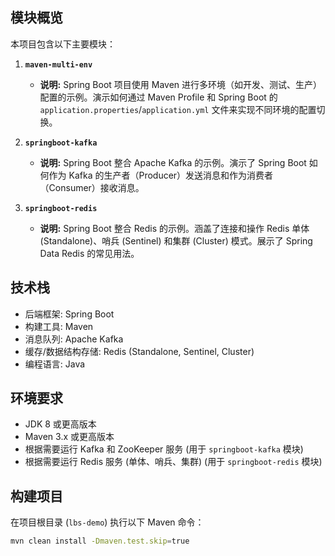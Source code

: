 ## 模块概览

本项目包含以下主要模块：

1.  **`maven-multi-env`**
    *   **说明:** Spring Boot 项目使用 Maven 进行多环境（如开发、测试、生产）配置的示例。演示如何通过 Maven Profile 和 Spring Boot 的 `application.properties`/`application.yml` 文件来实现不同环境的配置切换。

2.  **`springboot-kafka`**
    *   **说明:** Spring Boot 整合 Apache Kafka 的示例。演示了 Spring Boot 如何作为 Kafka 的生产者（Producer）发送消息和作为消费者（Consumer）接收消息。

3.  **`springboot-redis`**
    *   **说明:** Spring Boot 整合 Redis 的示例。涵盖了连接和操作 Redis 单体 (Standalone)、哨兵 (Sentinel) 和集群 (Cluster) 模式。展示了 Spring Data Redis 的常见用法。

## 技术栈

*   后端框架: Spring Boot
*   构建工具: Maven
*   消息队列: Apache Kafka
*   缓存/数据结构存储: Redis (Standalone, Sentinel, Cluster)
*   编程语言: Java

## 环境要求

*   JDK 8 或更高版本
*   Maven 3.x 或更高版本
*   根据需要运行 Kafka 和 ZooKeeper 服务 (用于 `springboot-kafka` 模块)
*   根据需要运行 Redis 服务 (单体、哨兵、集群) (用于 `springboot-redis` 模块)

## 构建项目

在项目根目录 (`lbs-demo`) 执行以下 Maven 命令：

```bash
mvn clean install -Dmaven.test.skip=true
```
